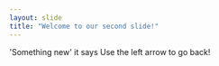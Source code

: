 ```yaml
---
layout: slide
title: "Welcome to our second slide!"
---
```

'Something new' it says
Use the left arrow to go back!